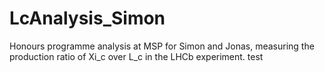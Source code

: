 # LcAnalysis_Simon
Honours programme analysis at MSP for Simon and Jonas, measuring the production ratio of Xi_c over L_c in the LHCb experiment.
test


